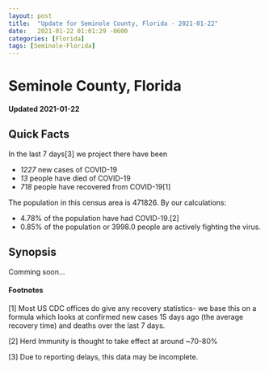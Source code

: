 ```yaml
---
layout: post
title:  "Update for Seminole County, Florida - 2021-01-22"
date:   2021-01-22 01:01:29 -0600
categories: [Florida]
tags: [Seminole-Florida]
---
```


# Seminole County, Florida
#### Updated 2021-01-22

## Quick Facts

In the last 7 days[3] we project there have been
- *1227* new cases of COVID-19
- *13* people have died of COVID-19
- *718* people have recovered from COVID-19[1]

The population in this census area is 471826. By our calculations:
- 4.78% of the population have had COVID-19.[2]
- 0.85% of the population or 3998.0 people are actively fighting the virus.

## Synopsis

Comming soon...


#### Footnotes

[1] Most US CDC offices do give any recovery statistics- we base this on a formula which looks at confirmed new cases
15 days ago (the average recovery time) and deaths over the last 7 days.

[2] Herd Immunity is thought to take effect at around ~70-80%

[3] Due to reporting delays, this data may be incomplete.
 
    